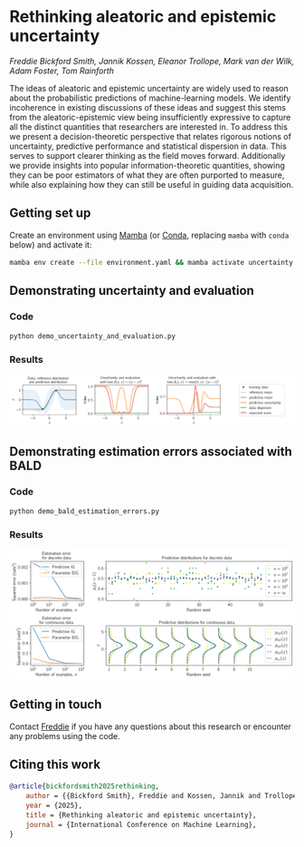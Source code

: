 # Rethinking aleatoric and epistemic uncertainty

*Freddie Bickford Smith, Jannik Kossen, Eleanor Trollope, Mark van der Wilk, Adam Foster, Tom Rainforth*

The ideas of aleatoric and epistemic uncertainty are widely used to reason about the probabilistic predictions of machine-learning models.
We identify incoherence in existing discussions of these ideas and suggest this stems from the aleatoric-epistemic view being insufficiently expressive to capture all the distinct quantities that researchers are interested in.
To address this we present a decision-theoretic perspective that relates rigorous notions of uncertainty, predictive performance and statistical dispersion in data.
This serves to support clearer thinking as the field moves forward.
Additionally we provide insights into popular information-theoretic quantities, showing they can be poor estimators of what they are often purported to measure, while also explaining how they can still be useful in guiding data acquisition.


## Getting set up

Create an environment using [Mamba](https://mamba.readthedocs.io) (or [Conda](https://conda.io), replacing `mamba` with `conda` below) and activate it:

```bash
mamba env create --file environment.yaml && mamba activate uncertainty
```


## Demonstrating uncertainty and evaluation


### Code

```bash
python demo_uncertainty_and_evaluation.py
```


### Results

<div align="center">
	<img src="results/uncertainty_and_evaluation.svg" width="820"/>
</div>


## Demonstrating estimation errors associated with BALD


### Code

```bash
python demo_bald_estimation_errors.py
```


### Results

<div align="center">
	<img src="results/bald_estimation_errors.svg" width="700"/>
</div>


## Getting in touch

Contact [Freddie](https://github.com/fbickfordsmith) if you have any questions about this research or encounter any problems using the code.


## Citing this work

```bibtex
@article{bickfordsmith2025rethinking,
    author = {{Bickford Smith}, Freddie and Kossen, Jannik and Trollope, Eleanor and {van der Wilk}, Mark and Foster, Adam and Rainforth, Tom},
    year = {2025},
    title = {Rethinking aleatoric and epistemic uncertainty},
    journal = {International Conference on Machine Learning},
}
```
